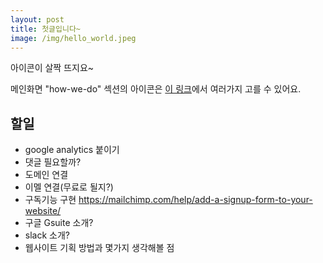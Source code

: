 ```yaml
---
layout: post
title: 첫글입니다~
image: /img/hello_world.jpeg
---
```


아이콘이 살짝 뜨지요~

메인화면 "how-we-do" 섹션의 아이콘은 [이 링크](https://fontawesome.com/v4.7.0/icons/)에서 여러가지 고를 수 있어요.

## 할일

- google analytics 붙이기
- 댓글 필요할까?
- 도메인 연결
- 이멜 연결(무료로 될지?)
- 구독기능 구현 https://mailchimp.com/help/add-a-signup-form-to-your-website/
- 구글 Gsuite 소개?
- slack 소개?
- 웹사이트 기획 방법과 몇가지 생각해볼 점

